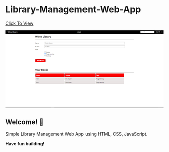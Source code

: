 # Library-Management-Web-App

[Click To View](https://sahilspatil.github.io/Library-Management-Web-App/)

![Design preview for the Shortly URL shortening API coding challenge](./image.png)

## Welcome! 👋

Simple Library Management Web App using HTML, CSS, JavaScript. 

**Have fun building!** 

